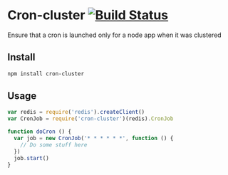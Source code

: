 # Cron-cluster [![Build Status](https://travis-ci.org/iGLOO-be/cron-cluster.svg?branch=master)](https://travis-ci.org/iGLOO-be/cron-cluster)
Ensure that a cron is launched only for a node app when it was clustered

## Install
```bash
npm install cron-cluster
```

## Usage
```js
var redis = require('redis').createClient()
var CronJob = require('cron-cluster')(redis).CronJob

function doCron () {
  var job = new CronJob('* * * * * *', function () {
    // Do some stuff here
  })
  job.start()
}
```
